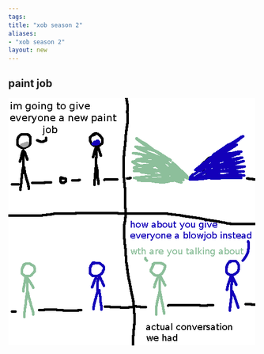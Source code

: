 ```yaml
---
tags: 
title: "xob season 2"
aliases:
- "xob season 2"
layout: new
---
```


## paint job

![paint](assets/paint.png)